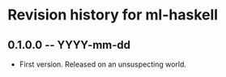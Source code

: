 # Revision history for ml-haskell

## 0.1.0.0 -- YYYY-mm-dd

* First version. Released on an unsuspecting world.
